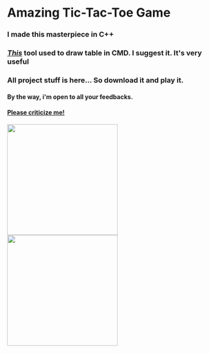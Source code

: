 # Amazing Tic-Tac-Toe Game

<h3>I made this masterpiece in C++</h3>

<h3><i><a href="https://github.com/haarcuba/cpp-text-table">This</a></i> tool used to draw table in CMD. I suggest it. It's very useful</h3>

<h3>All project stuff is here... So download it and play it.</h3>
<h4>By the way, i'm open to all your feedbacks.</h4>

<h4><ins>Please criticize me!</ins></h4>

<img width="256" height="256" src="Screenshots/ss01.png"></img>
<img width="256" height="256" src="Screenshots/ss02.png"></img>
